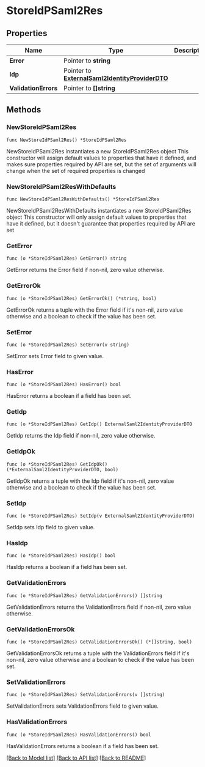 # StoreIdPSaml2Res

## Properties

Name | Type | Description | Notes
------------ | ------------- | ------------- | -------------
**Error** | Pointer to **string** |  | [optional] 
**Idp** | Pointer to [**ExternalSaml2IdentityProviderDTO**](ExternalSaml2IdentityProviderDTO.md) |  | [optional] 
**ValidationErrors** | Pointer to **[]string** |  | [optional] 

## Methods

### NewStoreIdPSaml2Res

`func NewStoreIdPSaml2Res() *StoreIdPSaml2Res`

NewStoreIdPSaml2Res instantiates a new StoreIdPSaml2Res object
This constructor will assign default values to properties that have it defined,
and makes sure properties required by API are set, but the set of arguments
will change when the set of required properties is changed

### NewStoreIdPSaml2ResWithDefaults

`func NewStoreIdPSaml2ResWithDefaults() *StoreIdPSaml2Res`

NewStoreIdPSaml2ResWithDefaults instantiates a new StoreIdPSaml2Res object
This constructor will only assign default values to properties that have it defined,
but it doesn't guarantee that properties required by API are set

### GetError

`func (o *StoreIdPSaml2Res) GetError() string`

GetError returns the Error field if non-nil, zero value otherwise.

### GetErrorOk

`func (o *StoreIdPSaml2Res) GetErrorOk() (*string, bool)`

GetErrorOk returns a tuple with the Error field if it's non-nil, zero value otherwise
and a boolean to check if the value has been set.

### SetError

`func (o *StoreIdPSaml2Res) SetError(v string)`

SetError sets Error field to given value.

### HasError

`func (o *StoreIdPSaml2Res) HasError() bool`

HasError returns a boolean if a field has been set.

### GetIdp

`func (o *StoreIdPSaml2Res) GetIdp() ExternalSaml2IdentityProviderDTO`

GetIdp returns the Idp field if non-nil, zero value otherwise.

### GetIdpOk

`func (o *StoreIdPSaml2Res) GetIdpOk() (*ExternalSaml2IdentityProviderDTO, bool)`

GetIdpOk returns a tuple with the Idp field if it's non-nil, zero value otherwise
and a boolean to check if the value has been set.

### SetIdp

`func (o *StoreIdPSaml2Res) SetIdp(v ExternalSaml2IdentityProviderDTO)`

SetIdp sets Idp field to given value.

### HasIdp

`func (o *StoreIdPSaml2Res) HasIdp() bool`

HasIdp returns a boolean if a field has been set.

### GetValidationErrors

`func (o *StoreIdPSaml2Res) GetValidationErrors() []string`

GetValidationErrors returns the ValidationErrors field if non-nil, zero value otherwise.

### GetValidationErrorsOk

`func (o *StoreIdPSaml2Res) GetValidationErrorsOk() (*[]string, bool)`

GetValidationErrorsOk returns a tuple with the ValidationErrors field if it's non-nil, zero value otherwise
and a boolean to check if the value has been set.

### SetValidationErrors

`func (o *StoreIdPSaml2Res) SetValidationErrors(v []string)`

SetValidationErrors sets ValidationErrors field to given value.

### HasValidationErrors

`func (o *StoreIdPSaml2Res) HasValidationErrors() bool`

HasValidationErrors returns a boolean if a field has been set.


[[Back to Model list]](../README.md#documentation-for-models) [[Back to API list]](../README.md#documentation-for-api-endpoints) [[Back to README]](../README.md)



